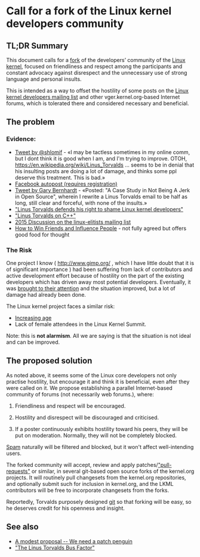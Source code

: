 # Call for a fork of the Linux kernel developers community

## TL;DR Summary

This document calls for a <a href="https://en.wikipedia.org/wiki/Fork_(software_development)">fork</a> of the developers’ community of the
[Linux kernel](https://en.wikipedia.org/wiki/Linux_kernel), focused on
friendliness and respect among the participants and constant advocacy against
disrespect and the unnecessary use of strong language and personal insults.

This is intended as a way to offset the hostility of some posts on
the [Linux kernel developers mailing list](https://en.wikipedia.org/wiki/Linux_kernel_mailing_list) and other vger.kernel.org-based
Internet forums, which is tolerated there and considered necessary and
beneficial.

## The problem

### Evidence:

* [Tweet by @shlomif](https://twitter.com/shlomif/status/1021089751741419521) - «I may be tactless sometimes in my online comm, but I dont think it is good when I am, and I'm trying to improve. OTOH, https://en.wikipedia.org/wiki/Linus_Torvalds … seems to be in denial that his insulting posts are doing a lot of damage, and thinks some ppl deserve this treatment. This is bad.»
* [Facebook autopost (requires registration)](https://www.facebook.com/shlomi.fish/posts/10155600812561981)
* [Tweet by Gary Bernhardt](https://twitter.com/garybernhardt/status/1009844030656561153?lang=en) - «Posted: "A Case Study in Not Being A Jerk in Open Source", wherein I rewrite a Linus Torvalds email to be half as long, still clear and forceful, with none of the insults.»
* ["Linus Torvalds defends his right to shame Linux kernel developers"](https://arstechnica.com/information-technology/2013/07/linus-torvalds-defends-his-right-to-shame-linux-kernel-developers/)
* ["Linus Torvalds on C++"](http://harmful.cat-v.org/software/c++/linus)
* [2015 Discussion on the linux-elitists mailing list](http://zgp.org/pipermail/linux-elitists/2015-December/013937.html)
* [How to Win Friends and Influence People](https://en.wikipedia.org/wiki/How_to_Win_Friends_and_Influence_People) - not fully agreed but offers good food for thought

### The Risk

One project I know ( http://www.gimp.org/ , which I have little doubt that it
is of significant importance ) had been suffering from lack of contributors
and active development effort because of hostility on the part of the existing
developers which has
driven away most potential developers. Eventually, it was [brought to their attention](http://www.gimpusers.com/forums/gimp-developer/5878-rudeness-on-gimp-devel-and-bugzilla-was-re-tools) and the situation improved, but a lot of damage had already been done.

The Linux kernel project faces a similar risk:

* [Increasing age](http://zgp.org/pipermail/linux-elitists/2016-January/013941.html)
* Lack of female attendees in the Linux Kernel Summit.

Note: this is <b>not alarmism</b>. All we are saying is that the situation is
not ideal and can be improved.

## The proposed solution

As noted above, it seems some of the Linux core developers not only practise
hostility, but encourage it and think it is beneficial, even after they were
called on it. We propose establishing a parallel Internet-based community of
forums (not necessarily web forums.), where:

1. Friendliness and respect will be encouraged.

2. Hostility and disrespect will be discouraged and criticised.

3. If a poster continuously exhibits hostility toward his peers, they will be
put on moderation. Normally, they will not be completely blocked.

[Spam](https://en.wikipedia.org/wiki/Spamming) naturally will be filtered and blocked, but it won't affect well-intending users.

The forked community will accept, review and apply patches/["pull-requests"](https://help.github.com/articles/about-pull-requests/) or similar, in several
git-based open source forks of the kernel.org projects. It will routinely pull
changesets from the kernel.org repositories, and optionally submit such for
inclusion in kernel.org, and the LKML contributors will be free to incorporate
changesets from the forks.

Reportedly, Torvalds purposely designed [git](https://en.wikipedia.org/wiki/Git)
so that forking will be easy, so he deserves credit for his openness and
insight.

## See also

* [A modest proposal -- We need a patch penguin](http://lwn.net/2002/0131/a/patch-penguin.php3)
* ["The Linus Torvalds Bus Factor"](http://www.shlomifish.org/philosophy/computers/open-source/linus-torvalds-bus-factor/)

